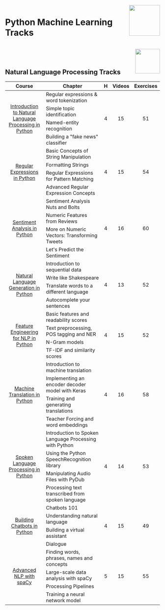 <img align="right" width="100" src="https://github.com/cs-MohamedAyman/eLearning-Platforms/blob/master/DataCamp-Tracks/org-logos/datacamp.jpg">

# Python Machine Learning Tracks

<br>
<img align="right" width="80" src="https://github.com/cs-MohamedAyman/eLearning-Platforms/blob/master/DataCamp-Tracks/org-logos/python.jpg">
<br><br>

## Natural Language Processing Tracks

<table>
    <thead>
        <tr>
            <th width="40%">Course</th>
            <th width="60%">Chapter</th>
            <th>H</th>
            <th>Videos</th>
            <th>Exercises</th>
        </tr>
    </thead>
    <tbody>
            <tr>
                <td rowspan=4 align="center">
<a href="https://learn.datacamp.com/courses/introduction-to-natural-language-processing-in-python">Introduction to Natural Language Processing in Python</a><br>
                <td align="left">Regular expressions & word tokenization</td>
                <td rowspan=4 align="center">4</td>
                <td rowspan=4 align="center">15</td>
                <td rowspan=4 align="center">51</td>
                </td>
            </tr>
            <tr>
                <td align="left">Simple topic identification</td>
            </tr>
            <tr>
                <td align="left">Named-entity recognition</td>
            </tr>
            <tr>
                <td align="left">Building a "fake news" classifier</td>
            </tr>
            <tr>
                <td rowspan=4 align="center">
<a href="https://learn.datacamp.com/courses/regular-expressions-in-python">Regular Expressions in Python</a><br>
                <td align="left">Basic Concepts of String Manipulation</td>
                <td rowspan=4 align="center">4</td>
                <td rowspan=4 align="center">15</td>
                <td rowspan=4 align="center">54</td>
                </td>
            </tr>
            <tr>
                <td align="left">Formatting Strings</td>
            </tr>
            <tr>
                <td align="left">Regular Expressions for Pattern Matching</td>
            </tr>
            <tr>
                <td align="left">Advanced Regular Expression Concepts</td>
            </tr>
            <tr>
                <td rowspan=4 align="center">
<a href="https://learn.datacamp.com/courses/sentiment-analysis-in-python">Sentiment Analysis in Python</a><br>
                <td align="left">Sentiment Analysis Nuts and Bolts</td>
                <td rowspan=4 align="center">4</td>
                <td rowspan=4 align="center">16</td>
                <td rowspan=4 align="center">60</td>
                </td>
            </tr>
            <tr>
                <td align="left">Numeric Features from Reviews</td>
            </tr>
            <tr>
                <td align="left">More on Numeric Vectors: Transforming Tweets</td>
            </tr>
            <tr>
                <td align="left">Let's Predict the Sentiment</td>
            </tr>
            <tr>
                <td rowspan=4 align="center">
<a href="https://learn.datacamp.com/courses/natural-language-generation-in-python">Natural Language Generation in Python</a><br>
                <td align="left">Introduction to sequential data</td>
                <td rowspan=4 align="center">4</td>
                <td rowspan=4 align="center">13</td>
                <td rowspan=4 align="center">52</td>
                </td>
            </tr>
            <tr>
                <td align="left">Write like Shakespeare</td>
            </tr>
            <tr>
                <td align="left">Translate words to a different language</td>
            </tr>
            <tr>
                <td align="left">Autocomplete your sentences</td>
            </tr>
            <tr>
                <td rowspan=4 align="center">
<a href="https://learn.datacamp.com/courses/feature-engineering-for-nlp-in-python">Feature Engineering for NLP in Python</a><br>
                <td align="left">Basic features and readability scores</td>
                <td rowspan=4 align="center">4</td>
                <td rowspan=4 align="center">15</td>
                <td rowspan=4 align="center">52</td>
                </td>
            </tr>
            <tr>
                <td align="left">Text preprocessing, POS tagging and NER</td>
            </tr>
            <tr>
                <td align="left">N-Gram models</td>
            </tr>
            <tr>
                <td align="left">TF-IDF and similarity scores</td>
            </tr>
            <tr>
                <td rowspan=4 align="center">
<a href="https://learn.datacamp.com/courses/machine-translation-in-python">Machine Translation in Python</a><br>
                <td align="left">Introduction to machine translation</td>
                <td rowspan=4 align="center">4</td>
                <td rowspan=4 align="center">16</td>
                <td rowspan=4 align="center">58</td>
                </td>
            </tr>
            <tr>
                <td align="left">Implementing an encoder decoder model with Keras</td>
            </tr>
            <tr>
                <td align="left">Training and generating translations</td>
            </tr>
            <tr>
                <td align="left">Teacher Forcing and word embeddings</td>
            </tr>
            <tr>
                <td rowspan=4 align="center">
<a href="https://learn.datacamp.com/courses/spoken-language-processing-in-python">Spoken Language Processing in Python</a><br>
                <td align="left">Introduction to Spoken Language Processing with Python</td>
                <td rowspan=4 align="center">4</td>
                <td rowspan=4 align="center">14</td>
                <td rowspan=4 align="center">53</td>
                </td>
            </tr>
            <tr>
                <td align="left">Using the Python SpeechRecognition library</td>
            </tr>
            <tr>
                <td align="left">Manipulating Audio Files with PyDub</td>
            </tr>
            <tr>
                <td align="left">Processing text transcribed from spoken language</td>
            </tr>
            <tr>
                <td rowspan=4 align="center">
<a href="https://learn.datacamp.com/courses/building-chatbots-in-python">Building Chatbots in Python</a><br>
                <td align="left">Chatbots 101</td>
                <td rowspan=4 align="center">4</td>
                <td rowspan=4 align="center">15</td>
                <td rowspan=4 align="center">49</td>
                </td>
            </tr>
            <tr>
                <td align="left">Understanding natural language</td>
            </tr>
            <tr>
                <td align="left">Building a virtual assistant</td>
            </tr>
            <tr>
                <td align="left">Dialogue</td>
            </tr>
            <tr>
                <td rowspan=4 align="center">
<a href="https://learn.datacamp.com/courses/advanced-nlp-with-spacy">Advanced NLP with spaCy</a><br>
                <td align="left">Finding words, phrases, names and concepts</td>
                <td rowspan=4 align="center">5</td>
                <td rowspan=4 align="center">15</td>
                <td rowspan=4 align="center">55</td>
                </td>
            </tr>
            <tr>
                <td align="left">Large-scale data analysis with spaCy</td>
            </tr>
            <tr>
                <td align="left">Processing Pipelines</td>
            </tr>
            <tr>
                <td align="left">Training a neural network model</td>
            </tr>
    </tbody>
</table>
